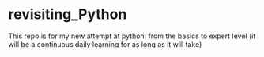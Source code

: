 # revisiting_Python
This repo is for my new attempt at python: from the basics to expert level (it will be a continuous daily learning for as long as it will take) 
